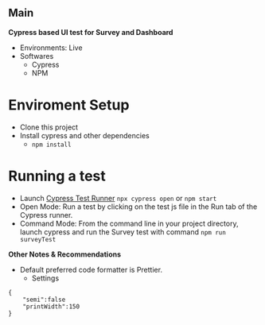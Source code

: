 ## Main
**Cypress based UI test for Survey and Dashboard**
- Environments: Live
- Softwares
    - Cypress
    - NPM

# Enviroment Setup
- Clone this project
- Install cypress and other dependencies
    - `npm install`

# Running a test
- Launch [Cypress Test Runner](https://docs.cypress.io/guides/core-concepts/test-runner.html#Open-files-in-your-IDE) `npx cypress open` or `npm start`
- Open Mode: Run a test by clicking on the test js file in the Run tab of the Cypress runner.
- Command Mode: From the command line in your project directory, launch cypress and run the Survey test with command `npm run surveyTest`


**Other Notes & Recommendations**
- Default preferred code formatter is Prettier.
    - Settings
```
{  
    "semi":false
    "printWidth":150
}
```